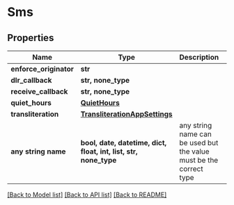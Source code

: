 # Sms


## Properties
Name | Type | Description | Notes
------------ | ------------- | ------------- | -------------
**enforce_originator** | **str** |  | 
**dlr_callback** | **str, none_type** |  | 
**receive_callback** | **str, none_type** |  | 
**quiet_hours** | [**QuietHours**](QuietHours.md) |  | 
**transliteration** | [**TransliterationAppSettings**](TransliterationAppSettings.md) |  | 
**any string name** | **bool, date, datetime, dict, float, int, list, str, none_type** | any string name can be used but the value must be the correct type | [optional]

[[Back to Model list]](../../README.md#models) [[Back to API list]](../../README.md#available-methods) [[Back to README]](../../README.md)


